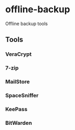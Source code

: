 # offline-backup

Offline backup tools

## Tools

### VeraCrypt

### 7-zip

### MailStore

### SpaceSniffer

### KeePass

### BitWarden

